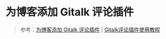 <!--
 * @Description: 为博客添加 Gitalk 评论插件
 * @Date: 2019-09-04 15:17:58
 * @LastEditors: phoebus
 * @LastEditTime: 2019-09-04 15:19:09
 -->
# 为博客添加 Gitalk 评论插件


> 参考：[为博客添加 Gitalk 评论插件](https://www.jianshu.com/p/78c64d07124d) | [Gitalk评论插件使用教程](https://segmentfault.com/a/1190000018072952)
